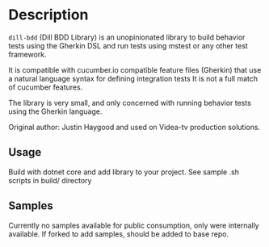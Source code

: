 # Description
`dill-bdd` (Dill BDD Library) is an unopinionated library to build behavior tests using the Gherkin DSL and run tests using mstest or any other test framework.

It is compatible with cucumber.io compatible feature files (Gherkin) that use a natural language syntax for defining integration tests It is not a full match of cucumber features.

The library is very small, and only concerned with running behavior tests using the Gherkin language. 

Original author: Justin Haygood and used on Videa-tv production solutions.

## Usage

Build with dotnet core and add library to your project. See sample .sh scripts in build/ directory

## Samples

Currently no samples available for public consumption, only were internally available. If forked to add samples, should be added to base repo.
